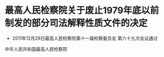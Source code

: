 # 最高人民检察院关于废止1979年底以前制发的部分司法解释性质文件的决定

- 2011年12月29日最高人民检察院第十一届检察委员会
第六十九次会议通过

<!-- INFO END -->

中华人民共和国最高人民检察院
